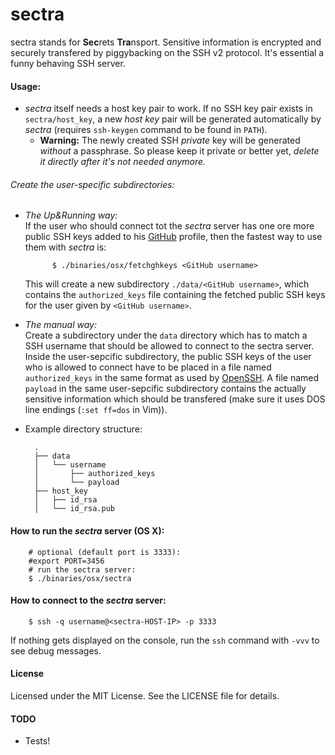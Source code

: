 sectra
==========

sectra stands for **Sec**rets **Tra**nsport. Sensitive information is encrypted and securely transfered by piggybacking on the SSH v2 protocol.
It's essential a funny behaving SSH server.

#### Usage:

- _sectra_ itself needs a host key pair to work. If no SSH key pair exists in `sectra/host_key`, a new _host key_ pair will be generated automatically by _sectra_ (requires `ssh-keygen` command to be found in `PATH`).
  - **Warning:** The newly created SSH _private_ key will be generated *without* a passphrase. So please keep it private or better yet, _delete it directly after it's not needed anymore._ 

###### Create the user-specific subdirectories:
	
- _The Up&Running way:_  
	If the user who should connect tot the _sectra_ server has one ore more public SSH keys added to his  [GitHub](https://github.com/) profile, then the fastest way to use them with _sectra_ is: 

            $ ./binaries/osx/fetchghkeys <GitHub username>

	This will create a new subdirectory `./data/<GitHub username>`, which contains the `authorized_keys` file containing the fetched public SSH keys for the user given by `<GitHub username>`.

- _The manual way:_  
	Create a subdirectory under the `data` directory which has to match a SSH username that should be allowed to connect to the sectra server. Inside the user-sepcific subdirectory, the public SSH keys of the user who is allowed to connect have to be placed in a file named `authorized_keys` in the same format as used by  [OpenSSH](http://www.openssh.com/).
A file named `payload` in the same user-sepcific subdirectory contains the actually sensitive information which should be transfered (make sure it uses DOS line endings (`:set ff=dos` in Vim)).

- Example directory structure:

        .
        ├── data
        │   └── username
        │       ├── authorized_keys
        │       └── payload
        ├── host_key
        │   ├── id_rsa
        │   └── id_rsa.pub

#### How to run the _sectra_ server (OS X):

    	# optional (default port is 3333):
    	#export PORT=3456
    	# run the sectra server:
    	$ ./binaries/osx/sectra

#### How to connect to the _sectra_ server:

        $ ssh -q username@<sectra-HOST-IP> -p 3333
If nothing gets displayed on the console, run the `ssh` command with `-vvv` to see debug messages.

#### License

Licensed under the MIT License. See the LICENSE file for details.

#### TODO

- Tests!
